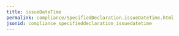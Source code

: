 ```yaml
---
title: issueDateTime
permalink: compliance/SpecifiedDeclaration.issueDateTime.html
jsonid: compliance_specifieddeclaration_issuedatetime
---
```

